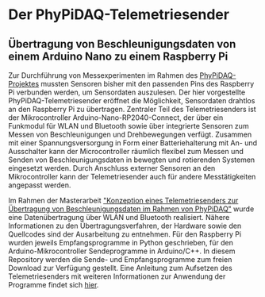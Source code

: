 # Der PhyPiDAQ-Telemetriesender
## Übertragung von Beschleunigungsdaten von einem Arduino Nano zu einem Raspberry Pi

Zur Durchführung von Messexperimenten im Rahmen des [PhyPiDAQ-Projektes](https://github.com/GuenterQuast/PhyPiDAQ) mussten Sensoren bisher mit den passenden Pins des Raspberry Pi verbunden werden, um Sensordaten auszulesen. Der hier vorgestellte PhyPiDAQ-Telemetriesender eröffnet die Möglichkeit, Sensordaten drahtlos an den Raspberry Pi zu übertragen. Zentraler Teil des Telemetriesenders ist der Mikrocontroller Arduino-Nano-RP2040-Connect, der über ein Funkmodul für WLAN und Bluetooth sowie über integrierte Sensoren zum Messen von Beschleunigungen und Drehbewegungen verfügt. Zusammen mit einer Spannungsversorgung in Form einer Batteriehalterung mit An- und Ausschalter kann der Microcontroller räumlich flexibel zum Messen und Senden von Beschleunigungsdaten in bewegten und rotierenden Systemen eingesetzt werden. Durch Anschluss externer Sensoren an den Mikrocontroller kann der Telemetriesender auch für andere Messtätigkeiten angepasst werden. 

Im Rahmen der Masterarbeit ["Konzeption eines Telemetriesenders zur Übertragung von Beschleunigungsdaten im Rahmen von PhyPiDAQ"](https://github.com/PhilippEckerle/PhyPiDAQ-Telemetriesender/blob/main/Konzeption%20eines%20Telemetriesenders%20zum%20%C3%9Cbertragen%20von%20Beschleunigungsdaten.pdf) wurde eine Datenübertragung über WLAN und Bluetooth realisiert. Nähere Informationen zu den Übertragungsverfahren, der Hardware sowie den Quellcodes sind der Ausarbeitung zu entnehmen. Für den Raspberry Pi wurden jeweils Empfangsprogramme in Python geschrieben, für den Arduino-Mikrocontroller Sendeprogramme in Arduino/C++. In diesem Repository werden die Sende- und Empfangsprogramme zum freien Download zur Verfügung gestellt. Eine Anleitung zum Aufsetzen des Telemetriesenders mit weiteren Informationen zur Anwendung der Programme findet sich [hier](https://github.com/PhilippEckerle/PhyPiDAQ-Telemetriesender/blob/main/Anleitung%20zum%20Aufsetzen%20des%20Telemetriesenders).
